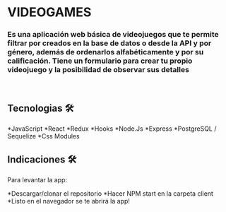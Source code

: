 <h1>VIDEOGAMES</h1>

<h3> Es una aplicación web básica de videojuegos que te permite filtrar por creados en la base de datos o desde la API y por género,
 además de ordenarlos alfabéticamente y por su calificación. Tiene un formulario para crear tu propio videojuego y la posibilidad de observar sus detalles</h3>
<br>

<h2> Tecnologias 🛠️ </h2>
*JavaScript
*React 
*Redux
*Hooks
*Node.Js
*Express
*PostgreSQL / Sequelize
*Css Modules
<br>

<h2> Indicaciones 🛠️ </h2>
<p>Para levantar la app: <p>
*Descargar/clonar el repositorio
*Hacer NPM start en la carpeta client
*Listo en el navegador se te abrirá la app!
